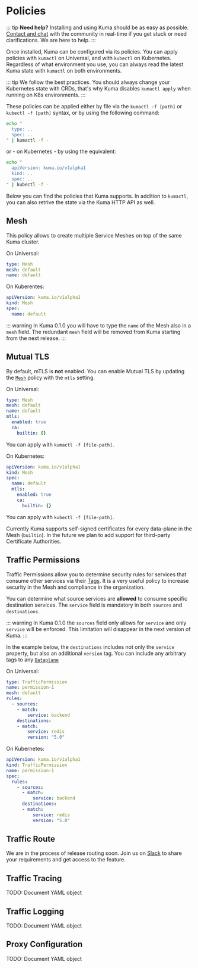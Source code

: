 # Policies

::: tip
**Need help?** Installing and using Kuma should be as easy as possible. [Contact and chat](/community) with the community in real-time if you get stuck or need clarifications. We are here to help.
:::

Once installed, Kuma can be configured via its policies. You can apply policies with `kumactl` on Universal, and with `kubectl` on Kubernetes. Regardless of what environment you use, you can always read the latest Kuma state with `kumactl` on both environments.

::: tip
We follow the best practices. You should always change your Kubernetes state with CRDs, that's why Kuma disables `kumactl apply` when running on K8s environments.
:::

These policies can be applied either by file via the `kumactl -f [path]` or `kubectl -f [path]` syntax, or by using the following command:

```sh
echo "
  type: ..
  spec: ..
" | kumactl -f -
```

or - on Kubernetes - by using the equivalent:

```sh
echo "
  apiVersion: kuma.io/v1alpha1
  kind: ..
  spec: ..
" | kubectl -f -
```

Below you can find the policies that Kuma supports. In addition to `kumactl`, you can also retrive the state via the Kuma HTTP API as well.

## Mesh

This policy allows to create multiple Service Meshes on top of the same Kuma cluster.

On Universal:

```yaml
type: Mesh
mesh: default
name: default
```

On Kuberentes:

```yaml
apiVersion: kuma.io/v1alpha1
kind: Mesh
spec:
  name: default
```

::: warning
In Kuma 0.1.0 you will have to type the `name` of the Mesh also in a `mesh` field. The redundant `mesh` field will be removed from Kuma starting from the next release.
:::

## Mutual TLS

By default, mTLS is **not** enabled. You can enable Mutual TLS by updating the [`Mesh`](#mesh) policy with the `mtls` setting.

On Universal:

```yaml
type: Mesh
mesh: default
name: default
mtls:
  enabled: true 
  ca:
    builtin: {}
```

You can apply with `kumactl -f [file-path]`.

On Kubernetes:

```yaml
apiVersion: kuma.io/v1alpha1
kind: Mesh
spec:
  name: default
  mtls:
    enabled: true 
    ca:
      builtin: {}
```

You can apply with `kubectl -f [file-path]`.

Currently Kuma supports self-signed certificates for every data-plane in the Mesh (`builtin`). In the future we plan to add support for third-party Certificate Authorities.

## Traffic Permissions

Traffic Permissions allow you to determine security rules for services that consume other services via their [Tags](/docs/0.1.0/documentation/#tags). It is a very useful policy to increase security in the Mesh and compliance in the organization.

You can determine what source services are **allowed** to consume specific destination services. The `service` field is mandatory in both `sources` and `destinations`.

::: warning
In Kuma 0.1.0 the `sources` field only allows for `service` and only `service` will be enforced. This limitation will disappear in the next version of Kuma.
:::

In the example below, the `destinations` includes not only the `service` property, but also an additional `version` tag. You can include any arbitrary tags to any [`Dataplane`](/docs/0.1.0/documentation/dataplane-specification)

On Universal:

```yaml
type: TrafficPermission
name: permission-1
mesh: default
rules:
  - sources:
    - match:
        service: backend
    destinations:
    - match:
        service: redis
        version: "5.0"
```

On Kubernetes:

```yaml
apiVersion: kuma.io/v1alpha1
kind: TrafficPermission
name: permission-1
spec:
  rules:
    - sources:
      - match:
          service: backend
      destinations:
      - match:
          service: redis
          version: "5.0"
```

## Traffic Route

We are in the process of release routing soon. Join us on [Slack](/community) to share your requirements and get access to the feature.

## Traffic Tracing

TODO: Document YAML object

## Traffic Logging

TODO: Document YAML object

## Proxy Configuration

TODO: Document YAML object